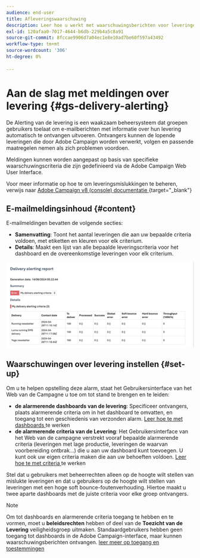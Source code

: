 ```yaml
---
audience: end-user
title: Afleveringswaarschuwing
description: Leer hoe u werkt met waarschuwingsberichten voor leveringen.
exl-id: 120afaa0-7017-4644-b6db-229b4a5c8a91
source-git-commit: 8fccae9906d7a04ec1e8e10ad7be60f597a43492
workflow-type: tm+mt
source-wordcount: '306'
ht-degree: 0%

---
```


# Aan de slag met meldingen over levering {#gs-delivery-alerting}


De Alerting van de levering is een waakzaam beheersysteem dat groepen gebruikers toelaat om e-mailberichten met informatie over hun levering automatisch te ontvangen uitvoeren. Ontvangers kunnen de lopende leveringen die door Adobe Campaign worden verwerkt, volgen en passende maatregelen nemen als zich problemen voordoen.

Meldingen kunnen worden aangepast op basis van specifieke waarschuwingscriteria die zijn gedefinieerd via de Adobe Campaign Web User Interface.

Voor meer informatie op hoe te om leveringsmislukkingen te beheren, verwijs naar [ Adobe Campaign v8 (console) documentatie ](https://experienceleague.adobe.com/en/docs/campaign/campaign-v8/send/failures/delivery-failures#send) {target="_blank"}

## E-mailmeldingsinhoud {#content}

E-mailmeldingen bevatten de volgende secties:

* **Samenvatting**: Toont het aantal leveringen die aan uw bepaalde criteria voldoen, met etiketten en kleuren voor elk criterium.
* **Details**: Maakt een lijst van alle bepaalde leveringscriteria voor het dashboard en de overeenkomstige leveringen voor elk criterium.

![](assets/alerting-email.png)

## Waarschuwingen over levering instellen {#set-up}

Om u te helpen opstelling deze alarm, staat het Gebruikersinterface van het Web van de Campagne u toe om tot stand te brengen en te leiden:

* **de alarmerende dashboards van de levering**: Specificeer ontvangers, plaats alarmerende criteria om in het dashboard te omvatten, en toegang tot een geschiedenis van verzonden alarm. [ Leer hoe te met dashboards ](../msg/delivery-alerting-dashboards.md) te werken
* **de alarmerende criteria van de Levering**: Het Gebruikersinterface van het Web van de campagne verstrekt vooraf bepaalde alarmerende criteria (leveringen met lage productie, leveringen de waarvan voorbereiding ontbrak...) die u aan uw dashboard kunt toevoegen. U kunt ook uw eigen criteria maken die aan uw behoeften voldoen. [ Leer hoe te met criteria ](../msg/delivery-alerting-criteria.md) te werken

Stel dat u gebruikers met beheerrechten alleen op de hoogte wilt stellen van mislukte leveringen en dat u gebruikers op de hoogte wilt stellen van leveringen met een hoge soft bounce-foutenverhouding. Hiertoe maakt u twee aparte dashboards met de juiste criteria voor elke groep ontvangers.

>[!NOTE]
>
>Om tot dashboards en alarmerende criteria toegang te hebben en te vormen, moet u **beleidsrechten** hebben of deel van de **Toezicht van de Levering** veiligheidsgroep uitmaken. Standaardgebruikers hebben geen toegang tot dashboards in de Adobe Campaign-interface, maar kunnen waarschuwingsberichten ontvangen. [ leer meer op toegang en toestemmingen ](../get-started/permissions.md)

